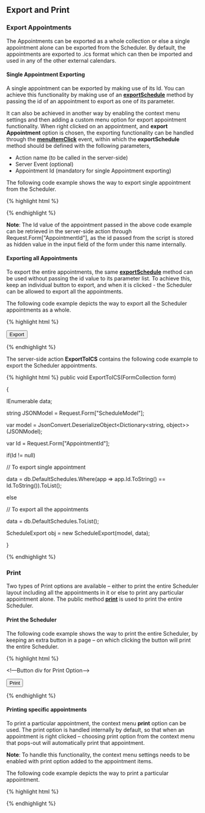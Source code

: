 ## Export and Print

### Export Appointments

The Appointments can be exported as a whole collection or else a single appointment alone can be exported from the Scheduler. By default, the appointments are exported to .ics format which can then be imported and used in any of the other external calendars.

#### Single Appointment Exporting

A single appointment can be exported by making use of its Id. You can achieve this functionality by making use of an **[exportSchedule](http://help.syncfusion.com/js/api/ejschedule#methods:exportschedule "")** method by passing the id of an appointment to export as one of its parameter. 

It can also be achieved in another way by enabling the context menu settings and then adding a custom menu option for export appointment functionality. When right clicked on an appointment, and **export** **Appointment** option is chosen, the exporting functionality can be handled through the **[menuItemClick](http://help.syncfusion.com/js/api/ejschedule#events:menuitemclick "")** event, within which the **exportSchedule** method should be defined with the following parameters,

* Action name (to be called in the server-side)
* Server Event (optional)
* Appointment Id (mandatory for single Appointment exporting)

The following code example shows the way to export single appointment from the Scheduler.

{% highlight html %}


<!--Container for ejScheduler widget-->

<div id="Schedule1"></div>



<script type="text/javascript">

$(function () {

$("#Schedule1").ejSchedule({

currentDate: new Date(2015, 11, 2),

contextMenuSettings: {

enable: true,

menuItems: {

appointment: [

{ id: "open", text: "Open Appointment" },

{ id: "delete", text: "Delete Appointment" },

{ id: "export", text: "Export Appointment" }

]

}

},

menuItemClick: "onMenuItemClick",

appointmentSettings: {

dataSource: [{

Id: 100,

Subject: "Wild Discovery",

StartTime: new Date(2015, 11, 2, 9, 00),

EndTime: new Date(2015, 11, 2, 10, 30),

Location: "CHINA"

}]

}

});

});

// This function executes, when any of the menu options are clicked in the context menu

function onMenuItemClick(args) {

if (args.events.ID == "export") {

var obj = $("#Schedule1").data("ejSchedule");

// exportSchedule() method will send a post to the server-side to call a specified action.

obj.exportSchedule("ExportToICS", null, args.targetInfo.Id);

}

}

</script>





{% endhighlight %}

**Note**: The Id value of the appointment passed in the above code example can be retrieved in the server-side action through Request.Form["AppointmentId"], as the id passed from the script is stored as hidden value in the input field of the form under this name internally.

#### Exporting all Appointments

To export the entire appointments, the same **[exportSchedule](http://help.syncfusion.com/js/api/ejschedule#methods:exportschedule "")** method can be used without passing the id value to its parameter list. To achieve this, keep an individual button to export, and when it is clicked - the Scheduler can be allowed to export all the appointments.

The following code example depicts the way to export all the Scheduler appointments as a whole.

{% highlight html %}


<!--Container for ejScheduler widget-->

<div id="Schedule1"></div>

<!-- Button div for Export Option-->

<button id="Btn">Export</button>



<script type="text/javascript">

$(function () {

$("#Btn").ejButton({ width: "70px", height: "30px", click: "onClick" });

$("#Schedule1").ejSchedule({

currentDate: new Date(2015, 11, 2),

appointmentSettings: {

dataSource: [{

Id: 100,

Subject: "Wild Discovery",

StartTime: new Date(2015, 11, 2, 9, 00),

EndTime: new Date(2015, 11, 2, 10, 30),

Location: "CHINA"

}]

}

});

});

// Clicking on the export button will call this method

function onClick(args) {

var obj = $("#Schedule1").data("ejSchedule");

// Calls the server-side action ExportToICS

obj.exportSchedule("ExportToICS", null, null);

}

</script>





{% endhighlight %}

The server-side action **ExportToICS** contains the following code example to export the Scheduler appointments.

{% highlight html %}
public void ExportToICS(FormCollection form)

{

IEnumerable data;

string JSONModel = Request.Form["ScheduleModel"];

var model = JsonConvert.DeserializeObject<Dictionary<string, object>>(JSONModel);

var Id = Request.Form["AppointmentId"];

if(Id != null)

// To export single appointment

data = db.DefaultSchedules.Where(app => app.Id.ToString() == Id.ToString()).ToList();

else

// To export all the appointments

data = db.DefaultSchedules.ToList();

ScheduleExport obj = new ScheduleExport(model, data);

}

</script>





{% endhighlight %}

### Print

Two types of Print options are available – either to print the entire Scheduler layout including all the appointments in it or else to print any particular appointment alone. The public method **[print](http://help.syncfusion.com/js/api/ejschedule#methods:print "")** is used to print the entire Scheduler.

#### Print the Scheduler

The following code example shows the way to print the entire Scheduler, by keeping an extra button in a page – on which clicking the button will print the entire Scheduler.

{% highlight html %}


<!--Container for ejScheduler widget-->

<div id="Schedule1"></div>

<!—Button div for Print Option-->

<button id="Btn">Print</button>



<script type="text/javascript">

$(function () {

$("#Btn").ejButton({ width: "70px", height: "30px", click: "onClick" });

$("#Schedule1").ejSchedule({

currentDate: new Date(2015, 11, 2),

appointmentSettings: {

dataSource: [{

Id: 100,

Subject: "Wild Discovery",

StartTime: new Date(2015, 11, 2, 9, 00),

EndTime: new Date(2015, 11, 2, 10, 30),

Location: "CHINA"

}]

}

});

});

function onClick(args) {

var obj = $("#Schedule1").data("ejSchedule");

obj.print();

}

</script>





{% endhighlight %}

#### Printing specific appointments

To print a particular appointment, the context menu **print** option can be used. The print option is handled internally by default, so that when an appointment is right clicked – choosing print option from the context menu that pops-out will automatically print that appointment.

**Note**: To handle this functionality, the context menu settings needs to be enabled with print option added to the appointment items.

The following code example depicts the way to print a particular appointment.

{% highlight html %}
<!--Container for ejScheduler widget-->

<div id="Schedule1"></div>

<script type="text/javascript">

$(function () {

$("#Schedule1").ejSchedule({

currentDate: new Date(2015, 11, 2),

contextMenuSettings: {

enable: true,

menuItems: {

appointment: [

{ id: "open", text: "Open Appointment" },

{ id: "delete", text: "Delete Appointment" },

{ id: "print", text: "Print Appointment" }

]

}

},

appointmentSettings: {

dataSource: [{

Id: 100,

Subject: "Wild Discovery",

StartTime: new Date(2015, 11, 2, 9, 00),

EndTime: new Date(2015, 11, 2, 10, 30),

Location: "CHINA"

}]

}

});

});

</script>





{% endhighlight %}

